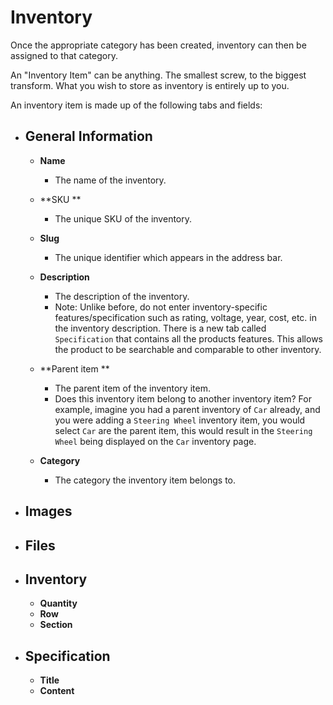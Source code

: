 # Inventory

Once the appropriate category has been created, inventory can then be assigned to that category.

An "Inventory Item" can be anything. The smallest screw, to the biggest transform. What you wish to store as inventory is entirely up to you.

An inventory item is made up of the following tabs and fields:

* ## General Information

  * **Name**
    * The name of the inventory.
  * **SKU **

    * The unique SKU of the inventory.

  * **Slug**

    * The unique identifier which appears in the address bar.

  * **Description**

    * The description of the inventory.
    * Note: Unlike before, do not enter inventory-specific features/specification such as rating, voltage, year, cost, etc. in the inventory description. There is a new tab called `Specification` that contains all the products features. This allows the product to be searchable and comparable to other inventory. 

  * **Parent item **

    * The parent item of the inventory item.
    * Does this inventory item belong to another inventory item? For example, imagine you had a parent inventory of `Car` already, and you were adding a `Steering Wheel` inventory item, you would select `Car` are the parent item, this would result in the `Steering Wheel` being displayed on the `Car` inventory page.

  * **Category**

    * The category the inventory item belongs to.
* ## **Images**
* ## **Files**
* ## **Inventory**

  * **Quantity**
  * **Row**
  * **Section**
* ## **Specification**

  * **Title**
  * **Content**




